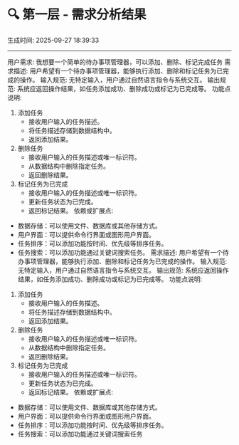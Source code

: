 # 🔍 第一层 - 需求分析结果

生成时间: 2025-09-27 18:39:33

---

用户需求: 我想要一个简单的待办事项管理器，可以添加、删除、标记完成任务
需求描述: 用户希望有一个待办事项管理器，能够执行添加、删除和标记任务为已完成的操作。
输入规范: 无特定输入，用户通过自然语言指令与系统交互。
输出规范: 系统应返回操作结果，如任务添加成功、删除成功或标记为已完成等。
功能点说明: 
1. 添加任务
   - 接收用户输入的任务描述。
   - 将任务描述存储到数据结构中。
   - 返回添加结果。
2. 删除任务
   - 接收用户输入的任务描述或唯一标识符。
   - 从数据结构中删除指定任务。
   - 返回删除结果。
3. 标记任务为已完成
   - 接收用户输入的任务描述或唯一标识符。
   - 更新任务状态为已完成。
   - 返回标记结果。
依赖或扩展点: 
- 数据存储：可以使用文件、数据库或其他存储方式。
- 用户界面：可以提供命令行界面或图形用户界面。
- 任务排序：可以添加功能按时间、优先级等排序任务。
- 任务搜索：可以添加功能通过关键词搜索任务。
需求描述: 用户希望有一个待办事项管理器，能够执行添加、删除和标记任务为已完成的操作。
输入规范: 无特定输入，用户通过自然语言指令与系统交互。
输出规范: 系统应返回操作结果，如任务添加成功、删除成功或标记为已完成等。
功能点说明: 
1. 添加任务
   - 接收用户输入的任务描述。
   - 将任务描述存储到数据结构中。
   - 返回添加结果。
2. 删除任务
   - 接收用户输入的任务描述或唯一标识符。
   - 从数据结构中删除指定任务。
   - 返回删除结果。
3. 标记任务为已完成
   - 接收用户输入的任务描述或唯一标识符。
   - 更新任务状态为已完成。
   - 返回标记结果。
依赖或扩展点: 
- 数据存储：可以使用文件、数据库或其他存储方式。
- 用户界面：可以提供命令行界面或图形用户界面。
- 任务排序：可以添加功能按时间、优先级等排序任务。
- 任务搜索：可以添加功能通过关键词搜索任务
